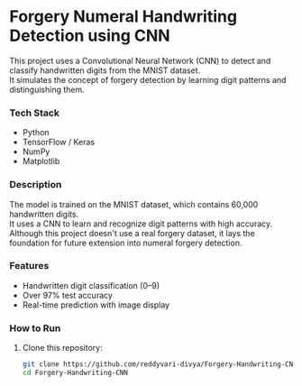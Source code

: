 # Forgery Numeral Handwriting Detection using CNN
This project uses a Convolutional Neural Network (CNN) to detect and classify handwritten digits from the MNIST dataset.  
It simulates the concept of forgery detection by learning digit patterns and distinguishing them.
### Tech Stack
- Python  
- TensorFlow / Keras  
- NumPy  
- Matplotlib  
### Description
The model is trained on the MNIST dataset, which contains 60,000 handwritten digits.  
It uses a CNN to learn and recognize digit patterns with high accuracy.  
Although this project doesn't use a real forgery dataset, it lays the foundation for future extension into numeral forgery detection.
### Features
- Handwritten digit classification (0–9)  
- Over 97% test accuracy  
- Real-time prediction with image display  
### How to Run
1. Clone this repository:
   ```bash
   git clone https://github.com/reddyvari-divya/Forgery-Handwriting-CNN.git
   cd Forgery-Handwriting-CNN

